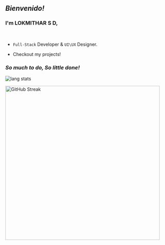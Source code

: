 ## *Bienvenido!*

### I'm LOKMITHAR S D,


&ensp;

- `Full-Stack` Developer & `UI\UX` Designer.
<!-- - a well-grounded `Rubyist`. -->
<!-- - Having fun with `SVG` animations -->
- Checkout my projects!


<h3><i>So much to do, So little done!</i></h3>

<div>
<p align="left">
<img alt="lang stats" src="https://github-readme-stats.vercel.app/api/top-langs/?username=lokmithar&layout=compact&hide_border=true&bg_color=1b2731&text_color=ebdfe2&title_color=eb1622&langs_count=10&hide=procfile&exclude_repo=dice,blog">
</p>
</div>
<img align="left" alt="GitHub Streak" width="480px" src="https://github-readme-streak-stats.herokuapp.com?user=lokmithar&theme=dracula&hide_border=true">&ensp;

<!-- 
### My stacks:

<div align="left">
<div>
    &ensp;&ensp;
    <a href="https://www.ruby-lang.org/en/"> <img alt=".rb" src="./images/ruby.svg" width="32px" /></a> &ensp;&ensp;
    <a href=https://rubyonrails.org/"> <img alt=".rails" src="./images/rails.svg" width="32px" /></a> &ensp;&ensp;
    <a href=https://rubyonrails.org/"> <img alt=".rails" src="./images/rspec.svg" width="32px" /></a> &ensp;&ensp;
    <a href="https://turbo.hotwired.dev/"> <img alt=".turbo" src="./images/turbo.svg" width="32px" /></a> &ensp;&ensp;
    <a href="https://stimulus.hotwired.dev/"> <img alt=".stimulus" src="./images/stimulus.svg" width="32px" /></a>
</div>
&ensp;
<div>
    &ensp;&ensp;&ensp;
    <a href="https://vuejs.org/"> <img alt=".vue" src="./images/vue.svg" width="32px" /></a> &ensp;
    <a href="https://nuxtjs.org/"> <img alt=".nuxt" src="./images/nuxt.svg" width="36px" /></a> &ensp;
    <a href="https://jquery.com/"> <img alt=".jquery" src="./images/jquery.svg" width="32px" /></a> &ensp;
    <a href="https://sass-lang.com/"> <img alt=".scss" src="./images/scss.svg" width="32px" /></a> &ensp;
    <a href="https://semantic-ui.com/"> <img alt=".semantic-ui" src="./images/semantic-ui.svg" width="32px" /></a>
</div>
&ensp;
<div>
    &ensp;&ensp;&ensp;&ensp;&ensp;
    <a href="https://developer.mozilla.org/en-US/docs/Web/SVG"> <img alt=".svg" src="./images/svg.svg" width="32px" /></a> &ensp;
    <a href="https://greensock.com/gsap/"> <img alt=".gsap" src="./images/gsap.svg" width="65px" /></a> &ensp;
    <a href="https://www.figma.com/"> <img alt=".figma" src="./images/figma.svg" width="32px" /></a> &ensp;
    <a href="https://www.adobe.com/in/products/illustrator.html"> <img alt=".ai" src="./images/illustrator.svg" width="32px" /></a>
</div>
&ensp;
<div>
    &ensp;&ensp;&ensp;
    <a href="https://sinatrarb.com/"> <img alt=".sinatra" src="./images/sinatra.svg" width="32px" /></a> &ensp;
    <a href="https://developer.mozilla.org/en-US/docs/Web/HTML"> <img alt=".html" src="./images/html.svg" width="28px" /></a> &ensp;&ensp;
    <a href="https://developer.mozilla.org/en-US/docs/Web/CSS"> <img alt=".css" src="./images/css.svg" width="28px" /></a> &ensp;&ensp;
    <a href="https://en.wikipedia.org/wiki/C_(programming_language)"> <img alt=".c" src="./images/c.svg" width="32px" /></a> &ensp;&ensp;
    <a href="https://cplusplus.com/doc/tutorial/"> <img alt=".cpp" src="./images/c++.svg" width="32px" /></a>
</div>
&ensp;
<div>
    &ensp;
    <a href="https://cockroachdb.cloud/"> <img alt=".cockroach" src="./images/cockroach-db.svg" width="26px" /></a> &ensp;&ensp;
    <a href="https://restfulapi.net/"> <img alt=".rest" src="./images/rest.svg" width="32px" /></a> &ensp;&ensp;
    <a href="https://render.com/"> <img alt=".render" src="./images/render.svg" width="26px" /></a> &ensp;&ensp;
    <a href="https://www.sqlite.org/index.html"> <img alt=".sqlite" src="./images/sqlite.svg" width="56px" /></a> &ensp;
    <a href="https://www.postgresql.org/"> <img alt=".postgres" src="./images/postgres.svg" width="43px" /></a>
</div>
</div> -->
&ensp;
<!-- 
**LOKMITHAR/lokmithar** is a ✨ _special_ ✨ repository because its `README.md` (this file) appears on your GitHub profile.

Here are some ideas to get you started:

- 🔭 I’m currently working on ...
- 🌱 I’m currently learning ...
- 👯 I’m looking to collaborate on ...
- 🤔 I’m looking for help with ...
- 💬 Ask me about ...
- 📫 How to reach me: ...
- 😄 Pronouns: ...
- ⚡ Fun fact: ...
 -->
